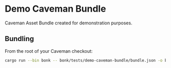 # Demo Caveman Bundle

Caveman Asset Bundle created for demonstration purposes.

## Bundling

From the root of your Caveman checkout:
```bash
cargo run --bin bonk -- bonk/tests/demo-caveman-bundle/bundle.json -o bonk/tests/demo-caveman-bundle/bundle.cvmn 
```